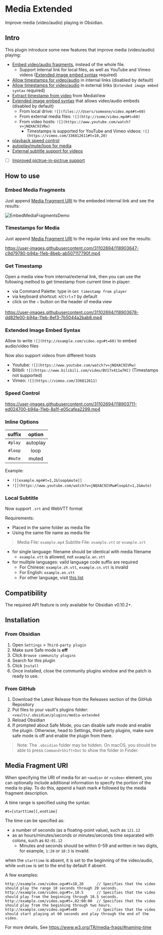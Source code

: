 
# Media Extended

Improve media (video/audio) playing in Obsidian.

## Intro

This plugin introduce some new features that improve media (video/audio) playing:

- [Embed video/audio fragments](#embed-media-fragments), instead of the whole file.
  - Support internal link for local files, as well as YouTube and Vimeo videos ([Extended image embed syntax](#extended-image-embed-syntax) required)
- [Allow timestamps for video/audio](#timestamps-for-media) in internal links (disabled by default)
- [Allow timestamps for video/audio](#timestamps-for-media) in external links (`Extended image embed syntax` required)
- [Extract timestamp from video](#get-timestamp) from MediaView
- [Extended image embed syntax](#extended-image-embed-syntax) that allows video/audio embeds (disabled by default)
  - From local drive: `![](files:///Users/someone/video.mp4#t=60)`
  - From external media files: `![](http://some/video.mp4#t=60)`
  - From video hosts: `![](https://www.youtube.com/watch?v=jNQXAC9IVRw)`
    - Timestamps is supported for YouTube and Vimeo videos: `![](https://vimeo.com/336812611#t=10,20)`
- [playback speed control](#speed-control)
- [autoplay/mute/loop for media](#inline-options)
- [External subtitle support for videos](#local-subtitle)
- [ ] [Improved pictrue-in-pictrue support](https://github.com/alx-plugins/media-extended/issues/8)

## How to use

### Embed Media Fragments

Just append [Media Fragment URI](#media-fragment-uri) to the embeded internal link and see the results:

![EmbedMediaFragmentsDemo](https://img.aidenlx.top/picgo/EmbedMediaFragmentsDemo.gif)

### Timestamps for Media

Just append [Media Fragment URI](#media-fragment-uri) to the regular links and see the results:

https://user-images.githubusercontent.com/31102694/118903647-c9d79780-b94a-11eb-8beb-ab507117790f.mp4

### Get Timestamp

Open a media view from internal/external link, then you can use the following method to get timestamp from current time in player: 

- via Command Palette: type in `Get timestamp from player`
- via keyboard shortcut: `⌘`/`Ctrl`+`T` by default
- click on the `⭐` button on the header of media view

https://user-images.githubusercontent.com/31102694/118903678-dd82fe00-b94a-11eb-8ef3-7b5044a2bab8.mp4

### Extended Image Embed Syntax

Allow to write `![](http://example.com/video.ogv#t=60)` to embed audio/video files

Now also support videos from different hosts

- Youtube: `![](https://www.youtube.com/watch?v=jNQXAC9IVRw)`
- Bilibili: `![](https://www.bilibili.com/video/BV17x411w7KC)` (Timestamps not supported)
- Vimeo: `![](https://vimeo.com/336812611)`

### Speed Control

https://user-images.githubusercontent.com/31102694/118903711-ed024700-b94a-11eb-8a1f-e05cafea2299.mp4

### Inline Options

| suffix  |  option  |
| :-----: | :------: |
| `#play` | autoplay |
| `#loop` |   loop   |
| `#mute` |  muted   |

Example:

- `![[example.mp4#t=1,2&loop&mute]]`
- `![](https://www.youtube.com/watch?v=jNQXAC9IVRw#loop&t=1,2&mute)`

### Local Subtitle

Now support `.srt` and WebVTT format

Requirements:

- Placed in the same folder as media file
- Using the same file name as media file

> Media File: `example.mp4`
> Subtitle File: `example.vtt` or `example.srt`

- for single language: filename should be identical with media filename
  - `example.vtt` is allowed, not `example.en.vtt`
- for muiltple languages: vaild language code suffix are required
  - For Chinese: `example.zh.vtt`, `example.cn.vtt` is invalid
  - For English: `example.en.vtt`
  - For other language, visit [this list](https://lingohub.com/academy/best-practices/iso-639-1-list)

## Compatibility

The required API feature is only available for Obsidian v0.10.2+.

## Installation

### From Obsidian

1. Open `Settings` > `Third-party plugin`
2. Make sure Safe mode is **off**
3. Click `Browse community plugins`
4. Search for this plugin
5. Click `Install`
6. Once installed, close the community plugins window and the patch is ready to use.

### From GitHub

1. Download the Latest Release from the Releases section of the GitHub Repository
2. Put files to your vault's plugins folder: `<vault>/.obsidian/plugins/media-extended`
3. Reload Obsidian
4. If prompted about Safe Mode, you can disable safe mode and enable the plugin.
   Otherwise, head to Settings, third-party plugins, make sure safe mode is off and
   enable the plugin from there.

> Note: The `.obsidian` folder may be hidden. On macOS, you should be able to press `Command+Shift+Dot` to show the folder in Finder.

## Media Fragment URI

When specifying the URI of media for an `<audio>` or `<video>` element, you can optionally include additional information to specify the portion of the media to play. To do this, append a hash mark `#` followed by the media fragment description.

A time range is specified using the syntax:

    #t=[starttime][,endtime]

The time can be specified as:

- a number of seconds (as a floating-point value), such as `121.12`
- as an hours/minutes/seconds or minutes/seconds time separated with colons, such as `02:01.12`
  - Minutes and seconds should be within 0-59 and written in two digits, for example, `1:20` or `10:3` is invaild.

when the `starttime` is absent, it is set to the beginning of the video/audio, while `endtime` is set to the end by default if absent.

A few examples:

    http://example.com/video.ogv#t=10,20      // Specifies that the video should play the range 10 seconds through 20 seconds.
    http://example.com/video.ogv#t=,10.5      // Specifies that the video should play from the beginning through 10.5 seconds.
    http://example.com/video.ogv#t=,02:00:00  // Specifies that the video should play from the beginning through two hours.
    http://example.com/video.ogv#t=60         // Specifies that the video should start playing at 60 seconds and play through the end of the video.

For more details, See <https://www.w3.org/TR/media-frags/#naming-time>
